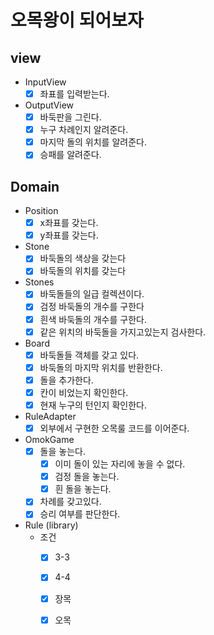 # 오목왕이 되어보자

## view

- InputView
    -[x] 좌표를 입력받는다.

- OutputView
    - [x] 바둑판을 그린다.
    - [x] 누구 차례인지 알려준다.
    - [x] 마지막 돌의 위치를 알려준다.
    - [x] 승패를 알려준다.

## Domain
- Position
    -[x] x좌표를 갖는다.
    -[x] y좌표를 갖는다.
- Stone
  - [x] 바둑돌의 색상을 갖는다
  - [x] 바둑돌의 위치를 갖는다
- Stones
  - [x] 바둑돌들의 일급 컬렉션이다.
  - [x] 검정 바둑돌의 개수를 구한다
  - [x] 흰색 바둑돌의 개수를 구한다.
  - [x] 같은 위치의 바둑돌을 가지고있는지 검사한다.
- Board
  -[x] 바둑돌들 객체를 갖고 있다.
  -[x] 바둑돌의 마지막 위치를 반환한다.
  -[x] 돌을 추가한다.
  -[x] 칸이 비었는지 확인한다.
  -[x] 현재 누구의 턴인지 확인한다.
- RuleAdapter
  - [x] 외부에서 구현한 오목룰 코드를 이어준다.
- OmokGame
    -[x] 돌을 놓는다.
        - [x] 이미 돌이 있는 자리에 놓을 수 없다.
        - [x] 검정 돌을 놓는다.
        - [x] 흰 돌을 놓는다.
    -[x] 차례를 갖고있다.
    -[x] 승리 여부를 판단한다. 
- Rule (library)
    - 조건
        -[x] 3-3
        -[x] 4-4
        -[x] 장목
        -[x] 오목

